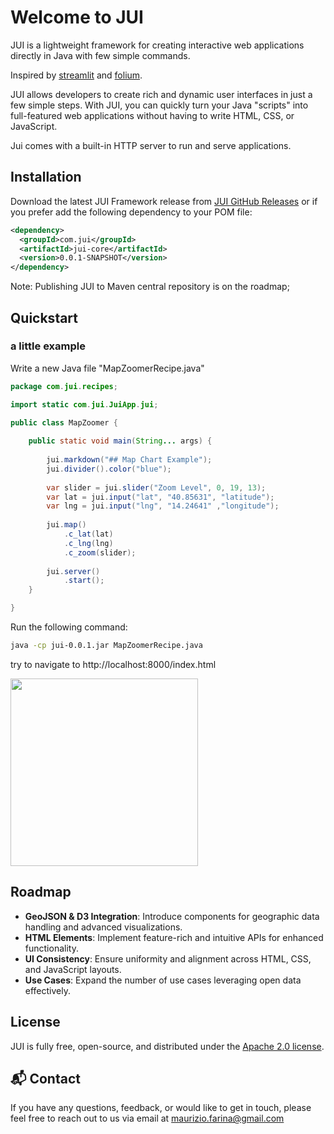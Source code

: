 # Welcome to JUI
JUI is a lightweight framework for creating interactive web applications directly in Java with few simple commands.

Inspired by [streamlit](https://github.com/streamlit/streamlit) and [folium](https://github.com/python-visualization/folium).

JUI allows developers to create rich and dynamic user interfaces in just a few simple steps. With JUI, you can quickly turn your Java "scripts" into full-featured web applications without having to write HTML, CSS, or JavaScript.

Jui comes with a built-in HTTP server to run and serve applications.

## Installation

Download the latest JUI Framework release from [JUI GitHub Releases](https://github.com/mwzero/jui/releases) or if you prefer add the following dependency to your POM file:

```xml
<dependency>
  <groupId>com.jui</groupId>
  <artifactId>jui-core</artifactId>
  <version>0.0.1-SNAPSHOT</version>
</dependency>
```

Note: Publishing JUI to Maven central repository is on the roadmap; 

## Quickstart

### a little example

Write a new Java file "MapZoomerRecipe.java"

```java
package com.jui.recipes;

import static com.jui.JuiApp.jui;

public class MapZoomer {
	
	public static void main(String... args) {
		
		jui.markdown("## Map Chart Example");
		jui.divider().color("blue");
    	
    	var slider = jui.slider("Zoom Level", 0, 19, 13);
    	var lat = jui.input("lat", "40.85631", "latitude");
    	var lng = jui.input("lng", "14.24641" ,"longitude");
    	
    	jui.map()
			.c_lat(lat)
			.c_lng(lng)
			.c_zoom(slider);
    	
    	jui.server()
			.start();
	}

}
```

Run the following command:

```sh
java -cp jui-0.0.1.jar MapZoomerRecipe.java
```

try to navigate to http://localhost:8000/index.html

<img src="https://raw.githubusercontent.com/mwzero/jui/main/assets/images/little-example.gif" width="300">

## Roadmap

- **GeoJSON & D3 Integration**: Introduce components for geographic data handling and advanced visualizations.
- **HTML Elements**: Implement feature-rich and intuitive APIs for enhanced functionality.
- **UI Consistency**: Ensure uniformity and alignment across HTML, CSS, and JavaScript layouts.
- **Use Cases**: Expand the number of use cases leveraging open data effectively.

## License
JUI is fully free, open-source, and distributed under the [Apache 2.0 license](https://www.apache.org/licenses/LICENSE-2.0).

## 📬 Contact

If you have any questions, feedback, or would like to get in touch, please feel free to reach out to us via email at [maurizio.farina@gmail.com](mailto:mauirizio.farina@gmail.com)
